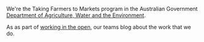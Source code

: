 We're the Taking Farmers to Markets program in the Australian Government [Department of Agriculture, Water and the Environment](https://www.awe.gov.au/).

As as part of [working in the open](https://handbook.agtrade.digital/culture-values/#open-and-transparent), our teams blog about the work that we do.
